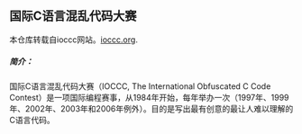 国际C语言混乱代码大赛
----

本仓库转载自ioccc网站。[ioccc.org](http://"ioccc.org/"). 

##### 简介：
国际C语言混乱代码大赛（IOCCC, The International Obfuscated C Code Contest）是一项国际编程赛事，从1984年开始，每年举办一次（1997年、1999年、2002年、2003年和2006年例外）。目的是写出最有创意的最让人难以理解的C语言代码。
